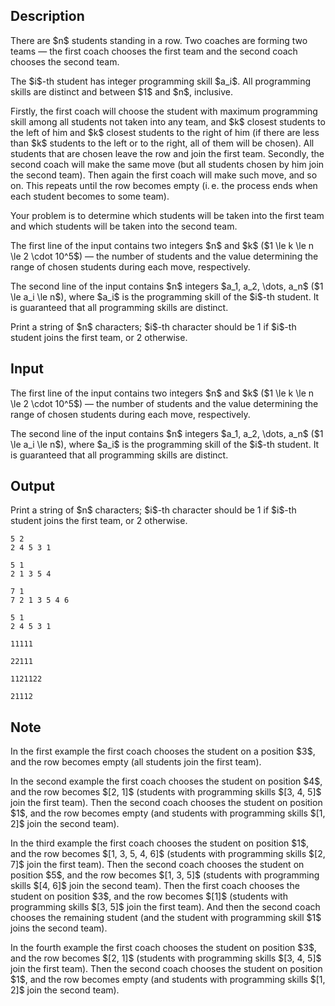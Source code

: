 ## Description

<div><p>There are $n$ students standing in a row. Two coaches are forming two teams — the first coach chooses the first team and the second coach chooses the second team.</p><p>The $i$-th student has integer programming skill $a_i$. All programming skills are <span class="tex-font-style-bf">distinct</span> and between $1$ and $n$, inclusive.</p><p>Firstly, the first coach will choose the student with maximum programming skill among all students not taken into any team, <span class="tex-font-style-bf">and</span> $k$ closest students to the left of him and $k$ closest students to the right of him (if there are less than $k$ students to the left or to the right, all of them will be chosen). All students that are chosen leave the row and join the first team. Secondly, the second coach will make the same move (but all students chosen by him join the second team). Then again the first coach will make such move, and so on. This repeats until the row becomes empty (i. e. the process ends when each student becomes to some team).</p><p>Your problem is to determine which students will be taken into the first team and which students will be taken into the second team.</p></div><div class="input-specification"><p>The first line of the input contains two integers $n$ and $k$ ($1 \le k \le n \le 2 \cdot 10^5$) — the number of students and the value determining the range of chosen students during each move, respectively.</p><p>The second line of the input contains $n$ integers $a_1, a_2, \dots, a_n$ ($1 \le a_i \le n$), where $a_i$ is the programming skill of the $i$-th student. It is guaranteed that all programming skills are <span class="tex-font-style-bf">distinct</span>.</p></div><div class="output-specification"><p>Print a string of $n$ characters; $i$-th character should be <span class="tex-font-style-tt">1</span> if $i$-th student joins the first team, or <span class="tex-font-style-tt">2</span> otherwise.</p></div>

## Input

<p>The first line of the input contains two integers $n$ and $k$ ($1 \le k \le n \le 2 \cdot 10^5$) — the number of students and the value determining the range of chosen students during each move, respectively.</p><p>The second line of the input contains $n$ integers $a_1, a_2, \dots, a_n$ ($1 \le a_i \le n$), where $a_i$ is the programming skill of the $i$-th student. It is guaranteed that all programming skills are <span class="tex-font-style-bf">distinct</span>.</p>

## Output

<p>Print a string of $n$ characters; $i$-th character should be <span class="tex-font-style-tt">1</span> if $i$-th student joins the first team, or <span class="tex-font-style-tt">2</span> otherwise.</p>





```input1
5 2
2 4 5 3 1
```




```input2
5 1
2 1 3 5 4
```




```input3
7 1
7 2 1 3 5 4 6
```




```input4
5 1
2 4 5 3 1
```




```output1
11111
```




```output2
22111
```




```output3
1121122
```




```output4
21112
```



## Note

<p>In the first example the first coach chooses the student on a position $3$, and the row becomes empty (all students join the first team).</p><p>In the second example the first coach chooses the student on position $4$, and the row becomes $[2, 1]$ (students with programming skills $[3, 4, 5]$ join the first team). Then the second coach chooses the student on position $1$, and the row becomes empty (and students with programming skills $[1, 2]$ join the second team).</p><p>In the third example the first coach chooses the student on position $1$, and the row becomes $[1, 3, 5, 4, 6]$ (students with programming skills $[2, 7]$ join the first team). Then the second coach chooses the student on position $5$, and the row becomes $[1, 3, 5]$ (students with programming skills $[4, 6]$ join the second team). Then the first coach chooses the student on position $3$, and the row becomes $[1]$ (students with programming skills $[3, 5]$ join the first team). And then the second coach chooses the remaining student (and the student with programming skill $1$ joins the second team).</p><p>In the fourth example the first coach chooses the student on position $3$, and the row becomes $[2, 1]$ (students with programming skills $[3, 4, 5]$ join the first team). Then the second coach chooses the student on position $1$, and the row becomes empty (and students with programming skills $[1, 2]$ join the second team).</p>
